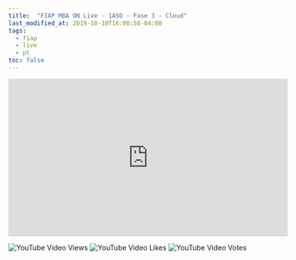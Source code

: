```yaml
---
title:  "FIAP MBA ON Live - 1ASO - Fase 3 - Cloud"
last_modified_at: 2019-10-10T16:00:58-04:00
tags:
  - fiap
  - live
  - pt
toc: false
---
```


<iframe width="560" height="315" src="https://www.youtube.com/embed/iYChd1SVEzc" frameborder="0" allow="accelerometer; autoplay; encrypted-media; gyroscope; picture-in-picture" allowfullscreen></iframe>

![YouTube Video Views](https://img.shields.io/youtube/views/iYChd1SVEzc?style=social)
![YouTube Video Likes](https://img.shields.io/youtube/likes/iYChd1SVEzc?style=social)
![YouTube Video Votes](https://img.shields.io/youtube/likes/iYChd1SVEzc?style=social&withDislikes)